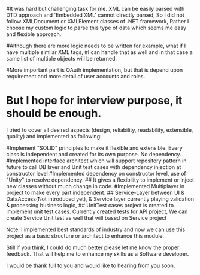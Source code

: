 #It was hard but challenging task for me. XML can be easily parsed with DTD approach and 'Embedded XML' cannot directly parsed, 
 So I did not follow XMLDocument or XMLElement classes of .NET framework,
 Rather I choose my custom logic to parse this type of data which seems me easy and flexible approach.

#Although there are more logic needs to be written for example, what if I have multiple similar XML tags, 
#I can handle that as well and in that case a same list of multiple objects will be returned.

#More important part is OAuth implementation, but that is depend upon requirement and more detail of user accounts and roles.

# But I hope for interview purpose, it should be enough.

I tried to cover all desired aspects (design, reliability, readability, extensible, quality) and implemented as following: 

#Implement "SOLID" principles to make it flexible and extensible. Every class is independent and created for its own purpose. No dependency.
#Implemented interface architect which will support repository pattern in future to call DB layer and Unit test cases with dependency injection at constructor level
#Implemented dependency on constructor level, use of "Unity" to resolve dependency. 
	## It gives a flexibility to implement or inject new classes without much change in code.
#Implemented Multiplayer in project to make every part independent.
	## Service-Layer between UI & DataAccess(Not introduced yet), & Service layer currently playing validation & processing business logic,
	## UnitTest cases project is created to implement unit test cases. Currently created tests for API project, 
	   We can create Service Unit test as well that will based on Service project



Note: I implemented best standards of industry and now we can use this project as a basic structure or architect to enhance this module.

Still if you think, I could do much better please let me know the proper feedback. That will help me to enhance my skills as a Software developer.

I would be thank full to you and would like to hearing from you soon.
